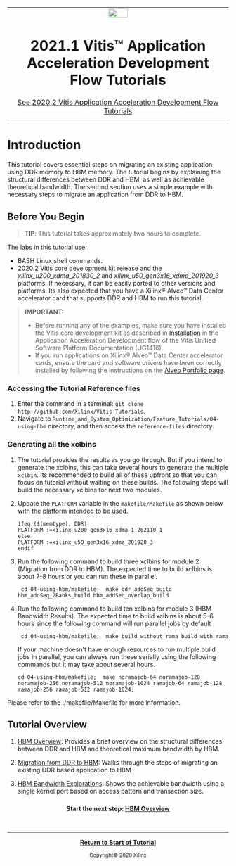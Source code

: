 ﻿<table class="sphinxhide">
 <tr>
   <td align="center"><img src="https://www.xilinx.com/content/dam/xilinx/imgs/press/media-kits/corporate/xilinx-logo.png" width="30%"/><h1>2021.1 Vitis™ Application Acceleration Development Flow Tutorials</h1>
   <a href="https://github.com/Xilinx/Vitis-Tutorials/tree/2020.2">See 2020.2 Vitis Application Acceleration Development Flow Tutorials</a>
   </td>
 </tr>
 <tr>
 <td>
 </td>
 </tr>
</table>

# Introduction
This tutorial covers essential steps on migrating an existing application using DDR memory to HBM memory.  The tutorial begins by explaining the structural differences between DDR and HBM, as well as achievable theoretical bandwidth. The second section uses a simple example with necessary steps to migrate an application from DDR to HBM.

## Before You Begin

>**TIP**: This tutorial takes approximately two hours to complete.

The labs in this tutorial use:

* BASH Linux shell commands.
* 2020.2 Vitis core development kit release and the *xilinx_u200_xdma_201830_2* and *xilinx_u50_gen3x16_xdma_201920_3* platforms. If necessary, it can be easily ported to other versions and platforms. Its also expected that you have a Xilinx® Alveo™ Data Center accelerator card that supports DDR and HBM to run this tutorial.

>**IMPORTANT:**
>
>* Before running any of the examples, make sure you have installed the Vitis core development kit as described in [Installation](https://www.xilinx.com/html_docs/xilinx2020_2/vitis_doc/acceleration_installation.html#vhc1571429852245) in the Application Acceleration
Development flow of the Vitis Unified Software Platform Documentation (UG1416).
>* If you run applications on Xilinx® Alveo™ Data Center accelerator cards, ensure the card and software drivers have been correctly installed by following the instructions on the [Alveo Portfolio page](https://www.xilinx.com/products/boards-and-kits/alveo.html).


### Accessing the Tutorial Reference files

1. Enter the command in a terminal: `git clone http://github.com/Xilinx/Vitis-Tutorials`.
2. Navigate to `Runtime_and_System_Optimization/Feature_Tutorials/04-using-hbm` directory, and then access the `reference-files` directory.

### Generating all the xclbins

1. The tutorial provides the results as you go through. But if you intend to generate the xclbins, this can take several hours to generate the multiple `xclbin`. Its recommended to build all of these upfront so that you can focus on tutorial without waiting on these builds. The following steps will build the necessary xclbins for next two modules.
2. Update the `PLATFORM` variable in the `makefile/Makefile` as shown below with the platform intended to be used.
    ```
    ifeq ($(memtype), DDR)
    PLATFORM :=xilinx_u200_gen3x16_xdma_1_202110_1
    else
    PLATFORM :=xilinx_u50_gen3x16_xdma_201920_3
    endif
    ```
3. Run the following command to build three xclbins for module 2 (Migration from DDR to HBM). The expected time to build xclbins is about 7-8 hours or you can run these in parallel.

    ``` cd 04-using-hbm/makefile;  make ddr_addSeq_build  hbm_addSeq_2Banks_build hbm_addSeq_overlap_build```

4. Run the following command to build ten xclbins for module 3 (HBM Bandwidth Results). The expected time to build xclbins is about 5-6 hours since the following command will run parallel jobs by default

    ``` cd 04-using-hbm/makefile;  make build_without_rama build_with_rama```

    If your machine doesn't have enough resources to run multiple build jobs in parallel, you can always run these serially using the following commands but it may take about several hours.

    ```cd 04-using-hbm/makefile;  make noramajob-64 noramajob-128 noramajob-256 noramajob-512 noramajob-1024 ramajob-64 ramajob-128 ramajob-256 ramajob-512 ramajob-1024;```

Please refer to the ./makefile/Makefile for more information.

## Tutorial Overview

1. [HBM Overview](1_overview.md): Provides a brief overview on the structural differences between DDR and HBM and theoretical maximum bandwidth by HBM.

2. [Migration from DDR to HBM](2_Migrating_to_HBM.md): Walks through the steps of migrating an existing DDR based application to HBM

3.  [HBM Bandwidth Explorations](3_BW_Explorations.md): Shows the achievable bandwidth using a single kernel port based on access pattern and transaction size.
###



<p align="center"><b>
Start the next step: <a href="1_overview.md"> HBM Overview
</b></p>
</br>
<hr/>
<p align="center"><b><a href="docs/README.md">Return to Start of Tutorial</a></b></p>

<p align="center"><sup>Copyright&copy; 2020 Xilinx</sup></p>




